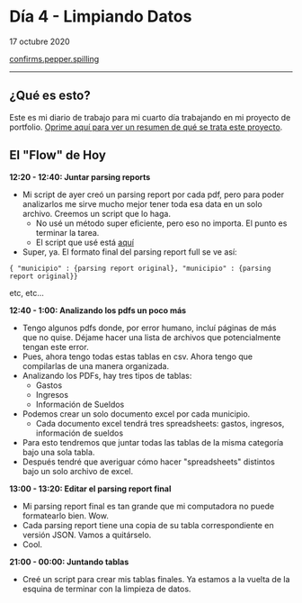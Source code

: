 # Día 4 - Limpiando Datos

17 octubre 2020

[confirms.pepper.spilling](https://what3words.com/confirms.pepper.spilling)

---

## ¿Qué es esto?

Este es mi diario de trabajo para mi cuarto día trabajando en mi proyecto de
portfolio. [Oprime aquí para ver un resumen de qué se trata este proyecto](https://docs.google.com/document/d/1u1YjIWu_SO1AMHZtYyueebLgWwt5T2az9wG3lOARwNY/edit?usp=sharing).


## El "Flow" de Hoy

**12:20 - 12:40: Juntar parsing reports**
* Mi script de ayer creó un parsing report por cada pdf, pero para poder analizarlos me sirve mucho mejor tener toda esa data en un solo archivo. Creemos un script que lo haga.
    * No usé un método super eficiente, pero eso no importa. El punto es terminar la tarea.
    * El script que usé está [aquí](https://google.com/)
* Super, ya. El formato final del parsing report full se ve así:
```
{ "municipio" : {parsing report original}, "municipio" : {parsing report original}}
```
etc, etc...

**12:40 - 1:00: Analizando los pdfs un poco más**

* Tengo algunos pdfs donde, por error humano, incluí páginas de más que no quise. Déjame hacer una lista de archivos que potencialmente tengan este error.
* Pues, ahora tengo todas estas tablas en csv. Ahora tengo que compilarlas de una manera organizada.
* Analizando los PDFs, hay tres tipos de tablas:
    * Gastos
    * Ingresos
    * Información de Sueldos
* Podemos crear un solo documento excel por cada municipio.
    * Cada documento excel tendrá tres spreadsheets: gastos, ingresos, información de sueldos
* Para esto tendremos que juntar todas las tablas de la misma categoría bajo una sola tabla.
* Después tendré que averiguar cómo hacer "spreadsheets" distintos bajo un solo archivo de excel.

**13:00 - 13:20: Editar el parsing report final**

* Mi parsing report final es tan grande que mi computadora no puede formatearlo bien. Wow.
* Cada parsing report tiene una copia de su tabla correspondiente en versión JSON. Vamos a quitárselo.
* Cool.

**21:00 - 00:00: Juntando tablas**

* Creé un script para crear mis tablas finales. Ya estamos a la vuelta de la esquina de terminar con la limpieza de datos.
